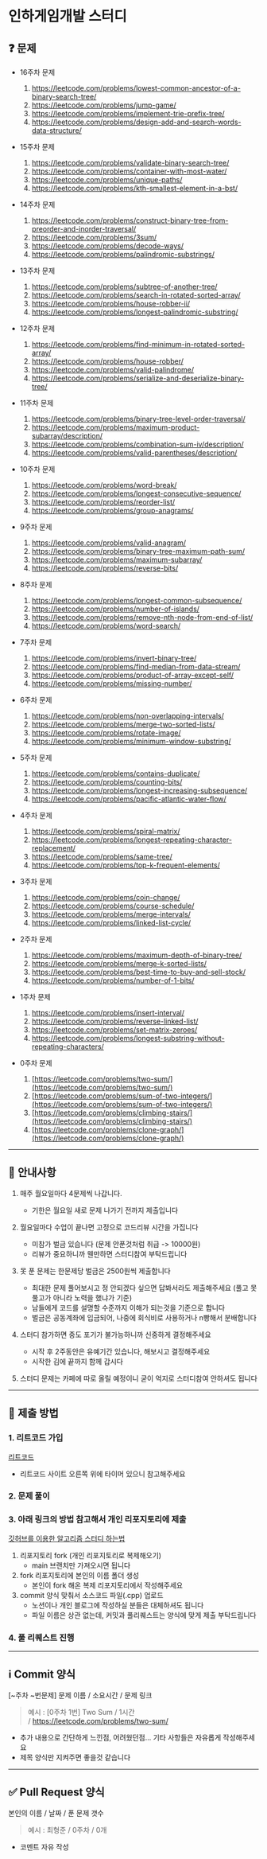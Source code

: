 # 인하게임개발 스터디

## ❓ 문제
- 16주차 문제
    1. https://leetcode.com/problems/lowest-common-ancestor-of-a-binary-search-tree/
    2. https://leetcode.com/problems/jump-game/
    3. https://leetcode.com/problems/implement-trie-prefix-tree/
    4. https://leetcode.com/problems/design-add-and-search-words-data-structure/

- 15주차 문제
    1. https://leetcode.com/problems/validate-binary-search-tree/
    2. https://leetcode.com/problems/container-with-most-water/
    3. https://leetcode.com/problems/unique-paths/
    4. https://leetcode.com/problems/kth-smallest-element-in-a-bst/

- 14주차 문제
    1. https://leetcode.com/problems/construct-binary-tree-from-preorder-and-inorder-traversal/
    2. https://leetcode.com/problems/3sum/
    3. https://leetcode.com/problems/decode-ways/
    4. https://leetcode.com/problems/palindromic-substrings/

- 13주차 문제
    1. https://leetcode.com/problems/subtree-of-another-tree/
    2. https://leetcode.com/problems/search-in-rotated-sorted-array/
    3. https://leetcode.com/problems/house-robber-ii/
    4. https://leetcode.com/problems/longest-palindromic-substring/

- 12주차 문제
    1. https://leetcode.com/problems/find-minimum-in-rotated-sorted-array/
    2. https://leetcode.com/problems/house-robber/
    3. https://leetcode.com/problems/valid-palindrome/
    4. https://leetcode.com/problems/serialize-and-deserialize-binary-tree/

- 11주차 문제
    1. https://leetcode.com/problems/binary-tree-level-order-traversal/
    2. https://leetcode.com/problems/maximum-product-subarray/description/
    3. https://leetcode.com/problems/combination-sum-iv/description/
    4. https://leetcode.com/problems/valid-parentheses/description/

- 10주차 문제
    1. https://leetcode.com/problems/word-break/
    2. https://leetcode.com/problems/longest-consecutive-sequence/
    3. https://leetcode.com/problems/reorder-list/
    4. https://leetcode.com/problems/group-anagrams/

- 9주차 문제
    1. https://leetcode.com/problems/valid-anagram/
    2. https://leetcode.com/problems/binary-tree-maximum-path-sum/
    3. https://leetcode.com/problems/maximum-subarray/
    4. https://leetcode.com/problems/reverse-bits/

- 8주차 문제
    1. https://leetcode.com/problems/longest-common-subsequence/
    2. https://leetcode.com/problems/number-of-islands/
    3. https://leetcode.com/problems/remove-nth-node-from-end-of-list/
    4. https://leetcode.com/problems/word-search/

- 7주차 문제
    1. https://leetcode.com/problems/invert-binary-tree/
    2. https://leetcode.com/problems/find-median-from-data-stream/
    3. https://leetcode.com/problems/product-of-array-except-self/
    4. https://leetcode.com/problems/missing-number/
       
- 6주차 문제
    1. https://leetcode.com/problems/non-overlapping-intervals/
    2. https://leetcode.com/problems/merge-two-sorted-lists/
    3. https://leetcode.com/problems/rotate-image/
    4. https://leetcode.com/problems/minimum-window-substring/

- 5주차 문제
    1. https://leetcode.com/problems/contains-duplicate/
    2. https://leetcode.com/problems/counting-bits/
    3. https://leetcode.com/problems/longest-increasing-subsequence/
    4. https://leetcode.com/problems/pacific-atlantic-water-flow/
       
- 4주차 문제
    1. https://leetcode.com/problems/spiral-matrix/
    2. https://leetcode.com/problems/longest-repeating-character-replacement/
    3. https://leetcode.com/problems/same-tree/
    4. https://leetcode.com/problems/top-k-frequent-elements/

- 3주차 문제
    1. https://leetcode.com/problems/coin-change/
    2. https://leetcode.com/problems/course-schedule/
    3. https://leetcode.com/problems/merge-intervals/
    4. https://leetcode.com/problems/linked-list-cycle/

- 2주차 문제
    1. https://leetcode.com/problems/maximum-depth-of-binary-tree/
    2. https://leetcode.com/problems/merge-k-sorted-lists/
    3. https://leetcode.com/problems/best-time-to-buy-and-sell-stock/
    4. https://leetcode.com/problems/number-of-1-bits/

- 1주차 문제
    1. https://leetcode.com/problems/insert-interval/
    2. https://leetcode.com/problems/reverse-linked-list/
    3. https://leetcode.com/problems/set-matrix-zeroes/
    4. https://leetcode.com/problems/longest-substring-without-repeating-characters/

- 0주차 문제
    1. [https://leetcode.com/problems/two-sum/](https://leetcode.com/problems/two-sum/)
    2. [https://leetcode.com/problems/sum-of-two-integers/](https://leetcode.com/problems/sum-of-two-integers/)
    3. [https://leetcode.com/problems/climbing-stairs/](https://leetcode.com/problems/climbing-stairs/)
    4. [https://leetcode.com/problems/clone-graph/](https://leetcode.com/problems/clone-graph/)

---

## 🔔 안내사항

1. 매주 월요일마다 4문제씩 나갑니다. 
    - 기한은 월요일 새로 문제 나가기 전까지 제출입니다
      
2. 월요일마다 수업이 끝나면 고정으로 코드리뷰 시간을 가집니다
    - 미참가 벌금 있습니다 (문제 안푼것처럼 취급 -> 10000원)
    - 리뷰가 중요하니까 웬만하면 스터디참여 부탁드립니다
      
3. 못 푼 문제는 한문제당 벌금은 2500원씩 제출합니다
    - 최대한 문제 풀어보시고 정 안되겠다 싶으면 답봐서라도 제출해주세요 (풀고 못풀고가 아니라 노력을 했냐가 기준)
    - 남들에게 코드를 설명할 수준까지 이해가 되는것을 기준으로 합니다
    - 벌금은 공동계좌에 입금되어, 나중에 회식비로 사용하거나 n빵해서 분배합니다
      
4. 스터디 참가하면 중도 포기가 불가능하니까 신중하게 결정해주세요
    - 시작 후 2주동안은 유예기간 있습니다, 해보시고 결정해주세요
    - 시작한 김에 끝까지 함께 갑시다
      
5. 스터디 문제는 카페에 따로 올릴 예정이니 굳이 억지로 스터디참여 안하셔도 됩니다

---

## 🤔 제출 방법

### 1. 리트코드 가입

[리트코드](https://leetcode.com/discuss/general-discussion/460599/blind-75-leetcode-questions)
- 리트코드 사이트 오른쪽 위에 타이머 있으니 참고해주세요

### 2. 문제 풀이

### 3. 아래 링크의 방법 참고해서 개인 리포지토리에 제출

[깃허브를 이용한 알고리즘 스터디 하는법](https://waytocse.tistory.com/59)

1. 리포지토리 fork (개인 리포지토리로 복제해오기)
    - main 브랜치만 가져오시면 됩니다
3. fork 리포지토리에 본인의 이름 폴더 생성
    - 본인이 fork 해온 복제 리포지토리에서 작성해주세요
5. commit 양식 맞춰서 소스코드 파일(.cpp) 업로드
    - 노션이나 개인 블로그에 작성하실 분들은 대체하셔도 됩니다
    - 파일 이름은 상관 없는데, 커밋과 풀리퀘스트는 양식에 맞게 제출 부탁드립니다

### 4. 풀 리퀘스트 진행

---

## ℹ️ Commit 양식

[~주차 ~번문제] 문제 이름 / 소요시간 / 문제 링크

> 예시 : [0주차 1번] Two Sum / 1시간 / https://leetcode.com/problems/two-sum/

- 추가 내용으로 간단하게 느낀점, 어려웠던점... 기타 사항들은 자유롭게 작성해주세요
- 제목 양식만 지켜주면 좋을것 같습니다

---

## ✅ Pull Request 양식

본인의 이름 / 날짜 / 푼 문제 갯수
> 예시 : 최형준 / 0주차 / 0개

- 코멘트 자유 작성

